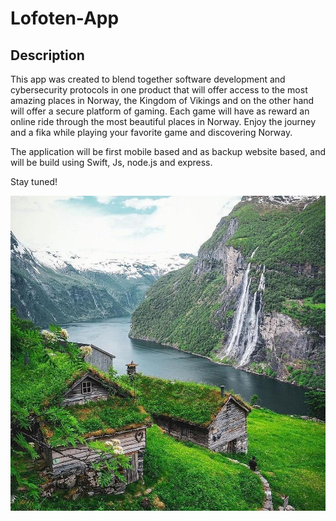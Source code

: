 # Lofoten-App

## Description

This app was created to blend together software development and cybersecurity protocols in one product that will offer access to the most amazing places in Norway, the Kingdom of Vikings and on the other hand will offer a secure platform of gaming. Each game will have as reward an online ride through the most beautiful places in Norway.
Enjoy the journey and a fika while playing your favorite game and discovering Norway.

The application will be first mobile based and as backup website based, and will be build using Swift, Js, node.js and express.

Stay tuned!

![screenshot1](./assets/images/norge.jpg)
